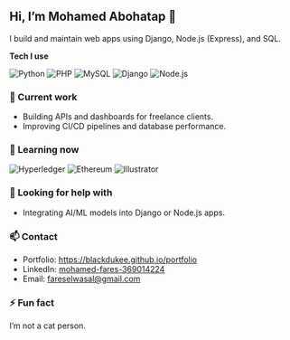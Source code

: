 ## Hi, I’m Mohamed Abohatap 👋

I build and maintain web apps using Django, Node.js (Express), and SQL.

**Tech I use**  
<div display="flex">
  <img src="https://img.shields.io/badge/Python-3C3C3D?style=for-the-badge&logo=python&logoColor=white" alt="Python"/>
  <img src="https://img.shields.io/badge/Php-%2320232a.svg?style=for-the-badge&logo=php&logoColor=%2361DAFB" alt="PHP"/>
  <img src="https://img.shields.io/badge/MySQL-%23007ACC.svg?style=for-the-badge&logo=mysql&logoColor=white" alt="MySQL"/>
  <img src="https://img.shields.io/badge/Django-%23092E20.svg?style=for-the-badge&logo=django&logoColor=white" alt="Django"/>
  <img src="https://img.shields.io/badge/Node.js-339933?style=for-the-badge&logo=node.js&logoColor=white" alt="Node.js"/>
</div>

### 🔭 Current work
- Building APIs and dashboards for freelance clients.
- Improving CI/CD pipelines and database performance.

### 🌱 Learning now
<div display="flex">
  <img src="https://img.shields.io/badge/Hyperledger-2F3134?style=for-the-badge&logo=hyperledger&logoColor=white" alt="Hyperledger"/>
  <img src="https://img.shields.io/badge/Ethereum-3C3C3D?style=for-the-badge&logo=ethereum&logoColor=white" alt="Ethereum"/>
  <img src="https://img.shields.io/badge/Adobe%20Illustrator-FF9A00?style=for-the-badge&logo=adobeillustrator&logoColor=white" alt="Illustrator"/>
</div>

### 🤔 Looking for help with
- Integrating AI/ML models into Django or Node.js apps.

### 📫 Contact
- Portfolio: https://blackdukee.github.io/portfolio  
- LinkedIn: [mohamed-fares-369014224](https://www.linkedin.com/in/mohamed-fares-369014224/)  
- Email: fareselwasal@gmail.com

### ⚡ Fun fact
I’m not a cat person.
